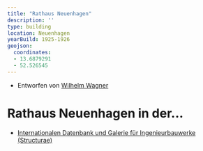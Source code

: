 ```yaml
---
title: "Rathaus Neuenhagen"
description: ''
type: building
location: Neuenhagen
yearBuild: 1925-1926
geojson:
  coordinates:
  - 13.6879291
  - 52.526545
---
```


* Entworfen von [Wilhelm Wagner](/tags/Wilhelm-Wagner)

# Rathaus Neuenhagen in der...
* [Internationalen Datenbank und Galerie für Ingenieurbauwerke (Structurae)](https://structurae.net/de/bauwerke/rathaus-neuenhagen)
